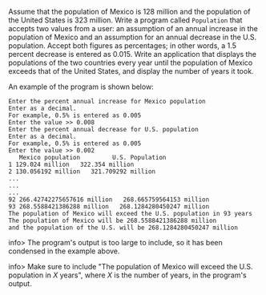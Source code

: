 Assume that the population of Mexico is 128 million and the population of the United States is 323 million. Write a program called `Population` that accepts two values from a user: an assumption of an annual increase in the population of Mexico and an assumption for an annual decrease in the U.S. population. Accept both figures as percentages; in other words, a 1.5 percent decrease is entered as 0.015. Write an application that displays the populations of the two countries every year until the population of Mexico exceeds that of the United States, and display the number of years it took.

An example of the program is shown below:

```
Enter the percent annual increase for Mexico population
Enter as a decimal.
For example, 0.5% is entered as 0.005
Enter the value >> 0.008
Enter the percent annual decrease for U.S. population
Enter as a decimal.
For example, 0.5% is entered as 0.005
Enter the value >> 0.002 
   Mexico population         U.S. Population
1 129.024 million   322.354 million
2 130.056192 million   321.709292 million
...
...
...
92 266.42742275657616 million   268.665759564153 million
93 268.5588421386288 million   268.1284280450247 million
The population of Mexico will exceed the U.S. population in 93 years
The population of Mexico will be 268.5588421386288 million
and the population of the U.S. will be 268.1284280450247 million
```

info> The program's output is too large to include, so it has been condensed in the example above.

info> Make sure to include "The population of Mexico will exceed the U.S. population in *X* years", where *X* is the number of years, in the program's output. 

